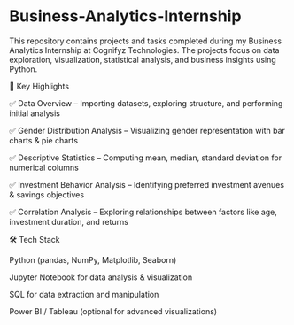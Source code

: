 # Business-Analytics-Internship
This repository contains projects and tasks completed during my Business Analytics Internship at Cognifyz Technologies.
The projects focus on data exploration, visualization, statistical analysis, and business insights using Python.

🚀 Key Highlights

✅ Data Overview – Importing datasets, exploring structure, and performing initial analysis

✅ Gender Distribution Analysis – Visualizing gender representation with bar charts & pie charts

✅ Descriptive Statistics – Computing mean, median, standard deviation for numerical columns

✅ Investment Behavior Analysis – Identifying preferred investment avenues & savings objectives

✅ Correlation Analysis – Exploring relationships between factors like age, investment duration, and returns

🛠 Tech Stack

Python (pandas, NumPy, Matplotlib, Seaborn)

Jupyter Notebook for data analysis & visualization

SQL for data extraction and manipulation

Power BI / Tableau (optional for advanced visualizations)
